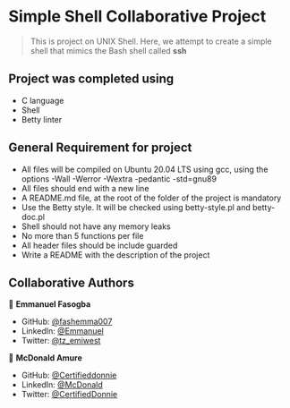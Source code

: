# Simple Shell Collaborative Project 
> This is project on UNIX Shell. Here, we attempt to create a simple shell that mimics the Bash shell called **ssh**
## Project was completed using

- C language
- Shell
- Betty linter

## General Requirement for project

- All files will be compiled on Ubuntu 20.04 LTS using gcc, using the options -Wall -Werror -Wextra -pedantic -std=gnu89
- All files should end with a new line
- A README.md file, at the root of the folder of the project is mandatory
- Use the Betty style. It will be checked using betty-style.pl and betty-doc.pl
- Shell should not have any memory leaks
- No more than 5 functions per file
- All header files should be include guarded
- Write a README with the description of the project














## Collaborative Authors
👤 **Emmanuel Fasogba**
- GitHub: [@fashemma007](https://github.com/fashemma007)
- LinkedIn: [@Emmanuel](https://www.linkedin.com/in/emmanuelofasogba/)	
- Twitter: [@tz_emiwest](https://twitter.com/tz_emiwest)

👤 **McDonald Amure**
- GitHub: [@Certifieddonnie](https://github.com/Certifieddonnie)
- LinkedIn: [@McDonald](https://www.linkedin.com/in/mcdonald-amure-348238248)	
- Twitter: [@CertifiedDonnie](https://twitter.com/CertifiedDonnie)
